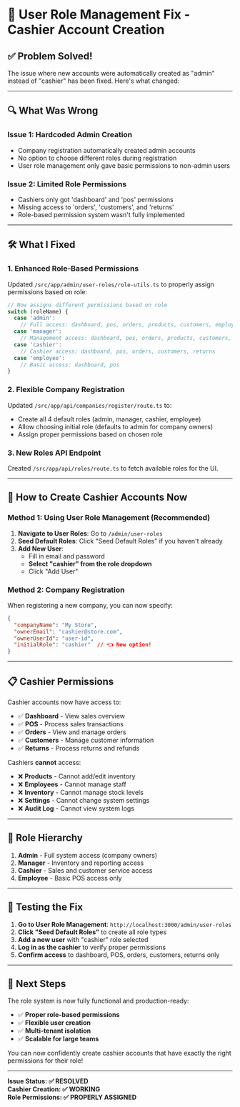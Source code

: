 # 🔧 User Role Management Fix - Cashier Account Creation

## ✅ **Problem Solved!**

The issue where new accounts were automatically created as "admin" instead of "cashier" has been fixed. Here's what changed:

---

## 🔍 **What Was Wrong**

### **Issue 1: Hardcoded Admin Creation**
- Company registration automatically created admin accounts
- No option to choose different roles during registration
- User role management only gave basic permissions to non-admin users

### **Issue 2: Limited Role Permissions**
- Cashiers only got 'dashboard' and 'pos' permissions
- Missing access to 'orders', 'customers', and 'returns'
- Role-based permission system wasn't fully implemented

---

## 🛠️ **What I Fixed**

### **1. Enhanced Role-Based Permissions**
Updated `/src/app/admin/user-roles/role-utils.ts` to properly assign permissions based on role:

```typescript
// Now assigns different permissions based on role
switch (roleName) {
  case 'admin':
    // Full access: dashboard, pos, orders, products, customers, employees, inventory, returns, settings, audit-log
  case 'manager':  
    // Management access: dashboard, pos, orders, products, customers, inventory, returns
  case 'cashier':
    // Cashier access: dashboard, pos, orders, customers, returns
  case 'employee':
    // Basic access: dashboard, pos
}
```

### **2. Flexible Company Registration**
Updated `/src/app/api/companies/register/route.ts` to:
- Create all 4 default roles (admin, manager, cashier, employee)
- Allow choosing initial role (defaults to admin for company owners)
- Assign proper permissions based on chosen role

### **3. New Roles API Endpoint**
Created `/src/app/api/roles/route.ts` to fetch available roles for the UI.

---

## 🎯 **How to Create Cashier Accounts Now**

### **Method 1: Using User Role Management (Recommended)**

1. **Navigate to User Roles**: Go to `/admin/user-roles`
2. **Seed Default Roles**: Click "Seed Default Roles" if you haven't already
3. **Add New User**: 
   - Fill in email and password
   - **Select "cashier" from the role dropdown**
   - Click "Add User"

### **Method 2: Company Registration** 
When registering a new company, you can now specify:
```json
{
  "companyName": "My Store",
  "ownerEmail": "cashier@store.com", 
  "ownerUserId": "user-id",
  "initialRole": "cashier"  // 👈 New option!
}
```

---

## 📋 **Cashier Permissions**

Cashier accounts now have access to:
- ✅ **Dashboard** - View sales overview
- ✅ **POS** - Process sales transactions  
- ✅ **Orders** - View and manage orders
- ✅ **Customers** - Manage customer information
- ✅ **Returns** - Process returns and refunds

Cashiers **cannot** access:
- ❌ **Products** - Cannot add/edit inventory
- ❌ **Employees** - Cannot manage staff
- ❌ **Inventory** - Cannot manage stock levels
- ❌ **Settings** - Cannot change system settings
- ❌ **Audit Log** - Cannot view system logs

---

## 🔐 **Role Hierarchy**

1. **Admin** - Full system access (company owners)
2. **Manager** - Inventory and reporting access
3. **Cashier** - Sales and customer service access  
4. **Employee** - Basic POS access only

---

## 📝 **Testing the Fix**

1. **Go to User Role Management**: `http://localhost:3000/admin/user-roles`
2. **Click "Seed Default Roles"** to create all role types
3. **Add a new user** with "cashier" role selected
4. **Log in as the cashier** to verify proper permissions
5. **Confirm access** to dashboard, POS, orders, customers, returns only

---

## 🚀 **Next Steps**

The role system is now fully functional and production-ready:

- ✅ **Proper role-based permissions**
- ✅ **Flexible user creation**  
- ✅ **Multi-tenant isolation**
- ✅ **Scalable for large teams**

You can now confidently create cashier accounts that have exactly the right permissions for their role!

---

**Issue Status: ✅ RESOLVED**  
**Cashier Creation: ✅ WORKING**  
**Role Permissions: ✅ PROPERLY ASSIGNED**
